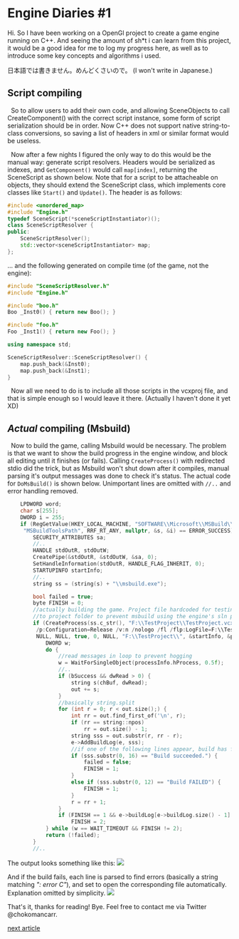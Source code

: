 # Engine Diaries #1

Hi. So I have been working on a OpenGl project to create a game engine running on C++. And seeing the amount of sh*t i can learn from this project, it would be a good idea for me to log my progress here, as well as to introduce some key concepts and algorithms i used.

日本語では書きません。めんどくさいので。 (I won't write in Japanese.)

## Script compiling

&nbsp;&nbsp;So to allow users to add their own code, and allowing SceneObjects to call CreateComponent() with the correct script instance, some form of script serialization should be in order. Now C++ does not support native string-to-class conversions, so saving a list of headers in xml or similar format would be useless.

&nbsp;&nbsp;Now after a few nights I figured the only way to do this would be the manual way: generate script resolvers. Headers would be serialized as indexes, and `GetComponent()` would call `map[index]`, returning the SceneScript as shown below. Note that for a script to be attacheable on objects, they should extend the SceneScript class, which implements core classes like `Start()` and `Update()`. The header is as follows:

``` cpp
#include <unordered_map>
#include "Engine.h"
typedef SceneScript(*sceneScriptInstantiator)();
class SceneScriptResolver {
public:
    SceneScriptResolver();
    std::vector<sceneScriptInstantiator> map;
};
```

... and the following generated on compile time (of the game, not the engine):

``` cpp
#include "SceneScriptResolver.h"
#include "Engine.h"

#include "boo.h"
Boo _Inst0() { return new Boo(); }

#include "foo.h"
Foo _Inst1() { return new Foo(); }

using namespace std;

SceneScriptResolver::SceneScriptResolver() {
    map.push_back(&Inst0);
    map.push_back(&Inst1);
}
```

&nbsp;&nbsp;Now all we need to do is to include all those scripts in the vcxproj file, and that is simple enough so I would leave it there. (Actually I haven't done it yet XD)

## *Actual* compiling (Msbuild)

&nbsp;&nbsp;Now to build the game, calling Msbuild would be necessary. The problem is that we want to show the build progress in the engine window, and block all editing until it finishes (or fails). Calling `CreateProcess()` with redirected stdio did the trick, but as Msbuild won't shut down after it compiles, manual parsing it's output messages was done to check it's status. The actual code for `DoMsBuild()` is shown below. Unimportant lines are omitted with `//..` and error handling removed.

``` cpp
    LPDWORD word;
    char s[255];
    DWORD i = 255;
    if (RegGetValue(HKEY_LOCAL_MACHINE, "SOFTWARE\\Microsoft\\MSBuild\\ToolsVersions\\4.0",
     "MSBuildToolsPath", RRF_RT_ANY, nullptr, &s, &i) == ERROR_SUCCESS) {
        SECURITY_ATTRIBUTES sa;
        //..
        HANDLE stdOutR, stdOutW;
        CreatePipe(&stdOutR, &stdOutW, &sa, 0);
        SetHandleInformation(stdOutR, HANDLE_FLAG_INHERIT, 0);
        STARTUPINFO startInfo;
        //..
        string ss = (string(s) + "\\msbuild.exe");

        bool failed = true;
        byte FINISH = 0;
        //actually building the game. Project file hardcoded for testing. Note that currentDirectory is set
        //to project folder to prevent msbuild using the engine's sln project files.
        if (CreateProcess(ss.c_str(), "F:\\TestProject\\TestProject.vcxproj /nr:false /t:Build
         /p:Configuration=Release /v:n /nologo /fl /flp:LogFile=F:\\TestProject\\BuildLog.txt",
         NULL, NULL, true, 0, NULL, "F:\\TestProject\\", &startInfo, &processInfo) != 0) {
            DWORD w;
            do {
                //read messages in loop to prevent hogging
                w = WaitForSingleObject(processInfo.hProcess, 0.5f);
                //..
                if (bSuccess && dwRead > 0) {
                    string s(chBuf, dwRead);
                    out += s;
                }
                //basically string.split
                for (int r = 0; r < out.size();) {
                    int rr = out.find_first_of('\n', r);
                    if (rr == string::npos)
                        rr = out.size() - 1;
                    string sss = out.substr(r, rr - r);
                    e->AddBuildLog(e, sss);
                    //if one of the following lines appear, build has finished.
                    if (sss.substr(0, 16) == "Build succeeded.") {
                        failed = false;
                        FINISH = 1;
                    }
                    else if (sss.substr(0, 12) == "Build FAILED") {
                        FINISH = 1;
                    }
                    r = rr + 1;
                }
                if (FINISH == 1 && e->buildLog[e->buildLog.size() - 1].substr(0, 13) == "Time Elapsed ")
                    FINISH = 2;
            } while (w == WAIT_TIMEOUT && FINISH != 2);
            return (!failed);
        }
        //..
```

The output looks something like this:
![](0121_build0.png)

And if the build fails, each line is parsed to find errors (basically a string matching _": error C"_), and set to open the corresponding file automatically. Explanation omitted by simplicity.
![](0121_build1.png)

That's it, thanks for reading! Bye. Feel free to contact me via Twitter @chokomancarr.

[next article](http://not_written_yet)